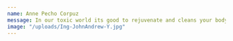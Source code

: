 ```yaml
---
name: Anne Pecho Corpuz
message: In our toxic world its good to rejuvenate and cleans your body in so many ways ... SOmeone you can entrust your health for health is wealth... do it now
image: "/uploads/Ing-JohnAndrew-Y.jpg"
---
```

